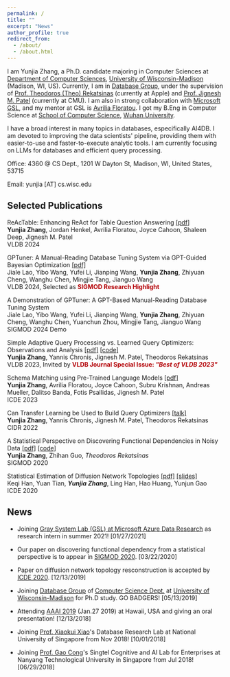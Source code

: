 ```yaml
---
permalink: /
title: ""
excerpt: "News"
author_profile: true
redirect_from: 
  - /about/
  - /about.html
---
```


I am Yunjia Zhang, a Ph.D. candidate majoring in Computer Sciences at [Department of Computer Sciences](https://www.cs.wisc.edu/), [University of Wisconsin-Madison](www.wisc.edu) (Madison, WI, US). Currently, I am in [Database Group](https://database.cs.wisc.edu), under the supervision of [Prof. Theodoros (Theo) Rekatsinas](http://pages.cs.wisc.edu/~thodrek/) (currently at Apple) and [Prof. Jignesh M. Patel](http://pages.cs.wisc.edu/~jignesh/) (currently at CMU). I am also in strong collaboration with [Microsoft GSL](https://www.microsoft.com/en-us/research/group/gray-systems-lab/), and my mentor at GSL is [Avrilia Floratou](https://www.microsoft.com/en-us/research/people/avflor/). I got my B.Eng in Computer Science at [School of Computer Science](https://www.cs.wisc.edu/), [Wuhan University](https://www.whu.edu.cn). 
<!-- Previously, I had experience working as research assistant at SKLSE @ Wuhan University (supervisor: [Prof.Hao Huang](https://faculty.whu.edu.cn/show.jsp?lang=en&n=Hao%20Huang)), SCALE @ [Nanyang Technological University](http://www.ntu.edu.sg) (supervisor: [Prof.Gao Cong](http://www.ntu.edu.sg/home/gaocong/)) and [Database Research Lab](https://www.comp.nus.edu.sg/~dbsystem/team.html) @ [National University of Singapore](www.nus.edu.sg) (supervisor: [Prof.Xiaokui Xiao](https://www.comp.nus.edu.sg/~xiaoxk/)). -->

I have a broad interest in many topics in databases, especifically AI4DB. I am devoted to improving the data scientists' pipeline, providing them with easier-to-use and faster-to-execute analytic tools. I am currently focusing on LLMs for databases and efficient query processing.

Office: 4360 @ CS Dept., 1201 W Dayton St, Madison, WI, United States, 53715

Email: yunjia [AT] cs.wisc.edu

## Selected Publications

ReAcTable: Enhancing ReAct for Table Question Answering [[pdf]](http://arxiv.org/abs/2310.00815) <br>
**Yunjia Zhang**, Jordan Henkel, Avrilia Floratou, Joyce Cahoon, Shaleen Deep, Jignesh M. Patel <br>
VLDB 2024

GPTuner: A Manual-Reading Database Tuning System via GPT-Guided Bayesian Optimization [[pdf]](https://arxiv.org/abs/2311.03157) <br>
Jiale Lao, Yibo Wang, Yufei Li, Jianping Wang, **Yunjia Zhang**, Zhiyuan Cheng, Wanghu Chen, Mingjie Tang, Jianguo Wang <br>
VLDB 2024, Selected as <span style="color:#b30005"><b>SIGMOD Research Highlight</b></span>

A Demonstration of GPTuner: A GPT-Based Manual-Reading Database Tuning System <br>
Jiale Lao, Yibo Wang, Yufei Li, Jianping Wang, **Yunjia Zhang**, Zhiyuan Cheng, Wanghu Chen, Yuanchun Zhou, Mingjie Tang, Jianguo Wang <br>
SIGMOD 2024 Demo

Simple Adaptive Query Processing vs. Learned Query Optimizers: Observations and Analysis [[pdf]](https://pages.cs.wisc.edu/~yunjia/download/p2750-zhang.pdf) [[code]](https://github.com/yunjiazhang/adaptiveness_vs_learning) <br>
**Yunjia Zhang**, Yannis Chronis, Jignesh M. Patel, Theodoros Rekatsinas<br>
VLDB 2023, Invited by <span style="color:#b30005"><b>VLDB Journal Special Issue: <i>"Best of VLDB 2023"</i></b></span>

Schema Matching using Pre-Trained Language Models [[pdf]](https://www.microsoft.com/en-us/research/uploads/prod/2022/12/273.pdf) <br>
**Yunjia Zhang**, Avrilia Floratou, Joyce Cahoon, Subru Krishnan, Andreas Mueller, Dalitso Banda, Fotis Psallidas, Jignesh M. Patel <br>
ICDE 2023

Can Transfer Learning be Used to Build Query Optimizers [[talk]](https://www.youtube.com/watch?v=ZeY_RhDISLo&ab_channel=CIDRDB)<br>
**Yunjia Zhang**, Yannis Chronis, Jignesh M. Patel, Theodoros Rekatsinas<br>
CIDR 2022

A Statistical Perspective on Discovering Functional Dependencies in Noisy Data [[pdf]](http://pages.cs.wisc.edu/~yunjia/publication/SIGMOD20/SIGMOD-2020-FDX.pdf) [[code]](https://github.com/rekords-uw/Profiler-Public.git)<br>
**Yunjia Zhang**, Zhihan Guo, *Theodoros Rekatsinas*<br>
SIGMOD 2020

Statistical Estimation of Diffusion Network Topologies [[pdf]](http://pages.cs.wisc.edu/~yunjia/publication/ICDE20/ICDE-2020-Paper456.pdf) [[slides]](http://pages.cs.wisc.edu/~yunjia/publication/ICDE20/456_ICDE_Han.pdf)<br>
Keqi Han, Yuan Tian, ***Yunjia Zhang***, Ling Han, Hao Huang, Yunjun Gao<br>
ICDE 2020


## News

* Joining [Gray System Lab (GSL) at Microsoft Azure Data Research](https://azuredata.microsoft.com/) as research intern in summer 2021! \[01/27/2021\]

* Our paper on discovering functional dependency from a statistical perspective is to appear in [SIGMOD 2020](https://sigmod2020.org/). \[03/22/2020\]

* Paper on diffusion network topology resconstruction is accepted by [ICDE 2020](https://www.utdallas.edu/icde/). \[12/13/2019\] 

* Joining [Database Group](https://database.cs.wisc.edu/people.html) of [Computer Science Dept.](https://www.cs.wisc.edu) at [University of Wisconsin-Madison](https://www.wisc.edu) for Ph.D study. GO BADGERS! \[05/13/2019\]

* Attending [AAAI 2019](https://aaai.org/Conferences/AAAI-19/) (Jan.27 2019) at Hawaii, USA and giving an oral presentation! \[12/13/2018\]

* Joining [Prof. Xiaokui Xiao](https://www.comp.nus.edu.sg/~xiaoxk/)'s  Database Research Lab at National University of Singapore from Nov 2018! \[10/01/2018\]

* Joining [Prof. Gao Cong](http://www.ntu.edu.sg/home/gaocong/)'s Singtel Cognitive and AI Lab for Enterprises at Nanyang Technological University in Singapore from Jul 2018! \[06/29/2018\]



